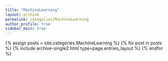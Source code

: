 ```yaml
---
title: "MachineLearning"
layout: archive
permalink: categories/MachineLearning
author_profile: true
sidebar_main: true
---
```

{% assign posts = site.categories.MachineLearning %} {% for post in posts %} {% include archive-single2.html type=page.entries_layout %} {% endfor %}
